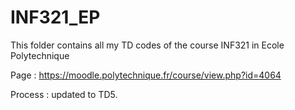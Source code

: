 # INF321_EP

This folder contains all my TD codes of the course INF321 in Ecole Polytechnique

Page : https://moodle.polytechnique.fr/course/view.php?id=4064

Process : updated to TD5.
